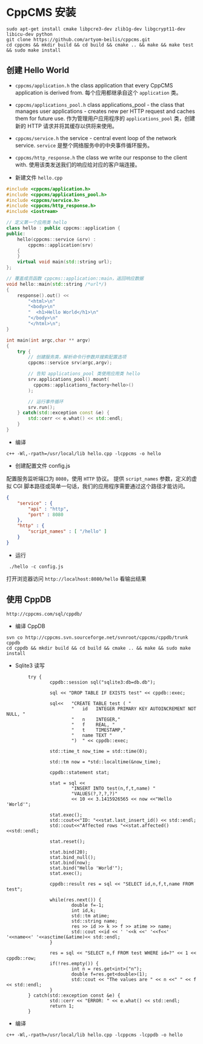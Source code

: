 # CppCMS 安装

```shell
sudo apt-get install cmake libpcre3-dev zlib1g-dev libgcrypt11-dev libicu-dev python
git clone https://github.com/artyom-beilis/cppcms.git
cd cppcms && mkdir build && cd build && cmake .. && make && make test && sudo make install  
```

## 创建 Hello World

- `cppcms/application.h`
the class application that every CppCMS application is derived from.
每个应用都继承自这个 `application` 类。 

- `cppcms/applications_pool.h`
class applications_pool - the class that manages user applications - creates new per HTTP request and caches them for future use.
作为管理用户应用程序的 `applications_pool` 类，创建新的 HTTP 请求并将其缓存以供将来使用。

- `cppcms/service.h`
the service - central event loop of the network service.
`service` 是整个网络服务中的中央事件循环服务。

- `cppcms/http_response.h`
the class we write our response to the client with.
使用该类发送我们的响应给对应的客户端连接。


* 新建文件 `hello.cpp`

```cpp
#include <cppcms/application.h>
#include <cppcms/applications_pool.h>
#include <cppcms/service.h>
#include <cppcms/http_response.h>
#include <iostream>

// 定义第一个应用类 hello
class hello : public cppcms::application {
public:
    hello(cppcms::service &srv) :
        cppcms::application(srv)
    {
    }
    virtual void main(std::string url);
};

// 覆盖成员函数 cppcms::application::main，返回响应数据
void hello::main(std::string /*url*/)
{
    response().out() <<
        "<html>\n"
        "<body>\n"
        "  <h1>Hello World</h1>\n"
        "</body>\n"
        "</html>\n";
}

int main(int argc,char ** argv)
{
    try {
		// 创建服务类，解析命令行参数并搜索配置选项
        cppcms::service srv(argc,argv);

		// 告知 applications_pool 类使用应用类 hello
        srv.applications_pool().mount(
          cppcms::applications_factory<hello>()
        );

		// 运行事件循环
        srv.run();
    } catch(std::exception const &e) {
        std::cerr << e.what() << std::endl;
    }
}
```

* 编译
```shell
c++ -Wl,-rpath=/usr/local/lib hello.cpp -lcppcms -o hello
```

* 创建配置文件 config.js

配置服务监听端口为 `8080`，使用 `HTTP` 协议。
提供 `script_names` 参数，定义的虚拟 CGI 脚本路径或简单一句话，我们的应用程序需要通过这个路径才能访问。

```json
{
    "service" : {
        "api" : "http",
        "port" : 8080
    },
    "http" : {
        "script_names" : [ "/hello" ]
    }
}
```

* 运行

```shell
 ./hello -c config.js
```

打开浏览器访问 `http://localhost:8080/hello` 看输出结果

## 使用 CppDB

`http://cppcms.com/sql/cppdb/`

* 编译 CppDB 

```shell
svn co http://cppcms.svn.sourceforge.net/svnroot/cppcms/cppdb/trunk cppdb
cd cppdb && mkdir build && cd build && cmake .. && make && sudo make install
```

* Sqlite3 读写

```shell
        try {
                cppdb::session sql("sqlite3:db=db.db");
                
                sql << "DROP TABLE IF EXISTS test" << cppdb::exec;

                sql<<   "CREATE TABLE test ( "
                        "   id   INTEGER PRIMARY KEY AUTOINCREMENT NOT NULL, "
                        "   n    INTEGER,"
                        "   f    REAL, "
                        "   t    TIMESTAMP,"
                        "   name TEXT "
                        ")  " << cppdb::exec;
                
                std::time_t now_time = std::time(0);
                
                std::tm now = *std::localtime(&now_time);

                cppdb::statement stat;
                
                stat = sql << 
                        "INSERT INTO test(n,f,t,name) "
                        "VALUES(?,?,?,?)"
                        << 10 << 3.1415926565 << now <<"Hello 'World'";

                stat.exec();
                std::cout<<"ID: "<<stat.last_insert_id() << std::endl;
                std::cout<<"Affected rows "<<stat.affected()<<std::endl;
                
                stat.reset();

                stat.bind(20);
                stat.bind_null();
                stat.bind(now);
                stat.bind("Hello 'World'");
                stat.exec();

                cppdb::result res = sql << "SELECT id,n,f,t,name FROM test";

                while(res.next()) {
                        double f=-1;
                        int id,k;
                        std::tm atime;
                        std::string name;
                        res >> id >> k >> f >> atime >> name;
                        std::cout <<id << ' '<<k <<' '<<f<<' '<<name<<' '<<asctime(&atime)<< std::endl;
                }

                res = sql << "SELECT n,f FROM test WHERE id=?" << 1 << cppdb::row;
                if(!res.empty()) {
                        int n = res.get<int>("n");
                        double f=res.get<double>(1);
                        std::cout << "The values are " << n <<" " << f << std::endl;
                }
        } catch(std::exception const &e) {
                std::cerr << "ERROR: " << e.what() << std::endl;
                return 1;
        }
```

* 编译

```shell
c++ -Wl,-rpath=/usr/local/lib hello.cpp -lcppcms -lcppdb -o hello
```
